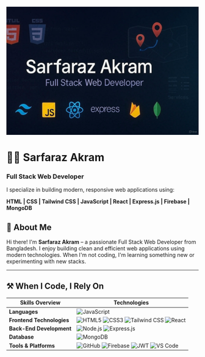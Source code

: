 ![Banner](./Github_Banner.jpg)

# 👨‍💻 Sarfaraz Akram
### Full Stack Web Developer

I specialize in building modern, responsive web applications using:

**HTML | CSS | Tailwind CSS | JavaScript | React | Express.js | Firebase | MongoDB**

## 💼 About Me

Hi there! I'm **Sarfaraz Akram** – a passionate Full Stack Web Developer from Bangladesh. I enjoy building clean and efficient web applications using modern technologies. When I'm not coding, I'm learning something new or experimenting with new stacks.

---

## ⚒️ When I Code, I Rely On

| Skills Overview          | Technologies |
|--------------------------|--------------|
| **Languages**            | ![JavaScript](https://img.shields.io/badge/-JavaScript-F7DF1E?style=flat-square&logo=javascript&logoColor=yellow&bgColor=black) |
| **Frontend Technologies**| ![HTML5](https://img.shields.io/badge/-HTML5-E34F26?style=flat-square&logo=html5&logoColor=white&labelColor=black) ![CSS3](https://img.shields.io/badge/-CSS3-1572B6?style=flat-square&logo=css3&logoColor=white&labelColor=black) ![Tailwind CSS](https://img.shields.io/badge/-TailwindCSS-38B2AC?style=flat-square&logo=tailwindcss&logoColor=white&labelColor=black) ![React](https://img.shields.io/badge/-React-61DAFB?style=flat-square&logo=react&logoColor=black&labelColor=black) |
| **Back-End Development** | ![Node.js](https://img.shields.io/badge/-Node.js-339933?style=flat-square&logo=node.js&logoColor=white&labelColor=black) ![Express.js](https://img.shields.io/badge/-Express.js-000000?style=flat-square&logo=express&logoColor=white&labelColor=black) |
| **Database**             | ![MongoDB](https://img.shields.io/badge/-MongoDB-47A248?style=flat-square&logo=mongodb&logoColor=white&labelColor=black) |
| **Tools & Platforms**    | ![GitHub](https://img.shields.io/badge/-GitHub-181717?style=flat-square&logo=github&logoColor=white&labelColor=black) ![Firebase](https://img.shields.io/badge/-Firebase-FFCA28?style=flat-square&logo=firebase&logoColor=black&labelColor=black) ![JWT](https://img.shields.io/badge/-JWT-000000?style=flat-square&logo=jsonwebtokens&logoColor=white&labelColor=black) ![VS Code](https://img.shields.io/badge/-VSCode-007ACC?style=flat-square&logo=visualstudiocode&logoColor=white&labelColor=black) |
